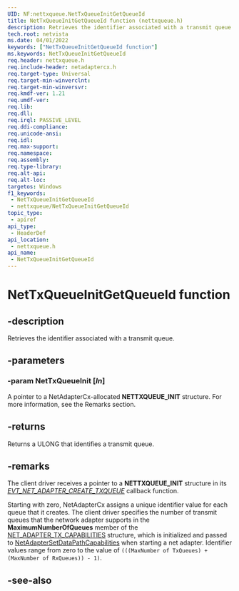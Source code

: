```yaml
---
UID: NF:nettxqueue.NetTxQueueInitGetQueueId
title: NetTxQueueInitGetQueueId function (nettxqueue.h)
description: Retrieves the identifier associated with a transmit queue.
tech.root: netvista
ms.date: 04/01/2022
keywords: ["NetTxQueueInitGetQueueId function"]
ms.keywords: NetTxQueueInitGetQueueId
req.header: nettxqueue.h
req.include-header: netadaptercx.h
req.target-type: Universal
req.target-min-winverclnt: 
req.target-min-winversvr: 
req.kmdf-ver: 1.21
req.umdf-ver: 
req.lib: 
req.dll: 
req.irql: PASSIVE_LEVEL
req.ddi-compliance: 
req.unicode-ansi: 
req.idl: 
req.max-support: 
req.namespace: 
req.assembly: 
req.type-library: 
req.alt-api: 
req.alt-loc: 
targetos: Windows
f1_keywords:
 - NetTxQueueInitGetQueueId
 - nettxqueue/NetTxQueueInitGetQueueId
topic_type:
 - apiref
api_type:
 - HeaderDef
api_location:
 - nettxqueue.h
api_name:
 - NetTxQueueInitGetQueueId
---
```


# NetTxQueueInitGetQueueId function


## -description

Retrieves the identifier associated with a transmit queue.

## -parameters

### -param NetTxQueueInit [_In_]

A pointer to a NetAdapterCx-allocated **NETTXQUEUE_INIT** structure. For more information, see the Remarks section.

## -returns

Returns a ULONG that identifies a transmit queue.

## -remarks

The client driver receives a pointer to a **NETTXQUEUE_INIT** structure in its *[EVT_NET_ADAPTER_CREATE_TXQUEUE](../netadapter/nc-netadapter-evt_net_adapter_create_txqueue.md)* callback function.

Starting with zero, NetAdapterCx assigns a unique identifier value for each queue that it creates. The client driver specifies the number of transmit queues that the network adapter supports in the **MaximumNumberOfQueues** member of the [NET_ADAPTER_TX_CAPABILITIES](../netadapter/ns-netadapter-_net_adapter_tx_capabilities.md) structure, which is initialized and passed to [NetAdapterSetDataPathCapabilities](../netadapter/nf-netadapter-netadaptersetdatapathcapabilities.md) when starting a net adapter. Identifier values range from zero to the value of `(((MaxNumber of TxQueues) + (MaxNumber of RxQueues)) - 1)`.

## -see-also

